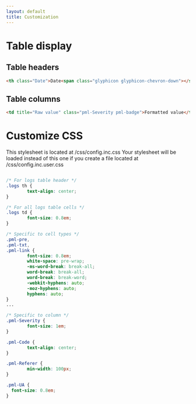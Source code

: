 ```yaml
---
layout: default
title: Customization
---
```


# Table display

## Table headers

```html
<th class="Date">Date<span class="glyphicon glyphicon-chevron-down"></span></th>
```

## Table columns

```html
<td title="Raw value" class="pml-Severity pml-badge">Formatted value</td>
```

# Customize CSS

This stylesheet is located at /css/config.inc.css
Your stylesheet will be loaded instead of this one if you create a file located at /css/config.inc.user.css


```css

/* For logs table header */
.logs th {
        text-align: center;
}

/* For all logs table cells */
.logs td {
        font-size: 0.8em;
}

/* Specific to cell types */
.pml-pre,
.pml-txt,
.pml-link {
        font-size: 0.8em;
        white-space: pre-wrap;
        -ms-word-break: break-all;
        word-break: break-all;
        word-break: break-word;
        -webkit-hyphens: auto;
        -moz-hyphens: auto;
        hyphens: auto;
}
...

/* Specific to column */
.pml-Severity {
        font-size: 1em;
}

.pml-Code {
        text-align: center;
}

.pml-Referer {
        min-width: 100px;
}

.pml-UA {
  font-size: 0.8em;
}
```

